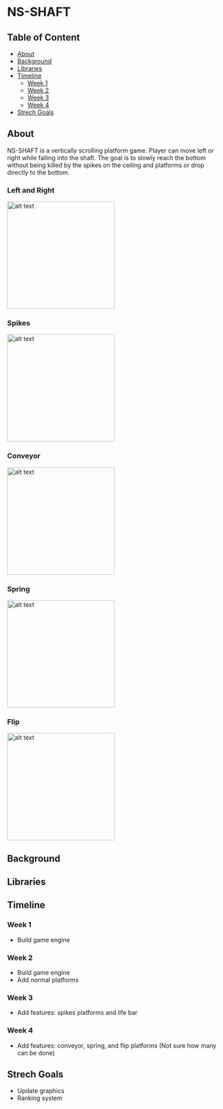 # NS-SHAFT

## Table of Content
<!-- TOC -->

- [About](#about)
- [Background](#background)
- [Libraries](#libraries)
- [Timeline](#timeline)
  * [Week 1](#week-1)
  * [Week 2](#week-2)
  * [Week 3](#week-3)
  * [Week 4](#week-4)
- [Strech Goals](#strech-goals)

<!-- /TOC -->

## About

NS-SHAFT is a vertically scrolling platform game. Player can move left or right while falling into the shaft. The goal is to slowly reach the bottom without being killed by the spikes on the ceiling and platforms or drop directly to the bottom.

### Left and Right                   

<img src="https://github.com/CS126FA19/serious-snakes-914-Chu/blob/master/leftright.gif" alt="alt text" width="250" height="250">

### Spikes

<img src="https://github.com/CS126FA19/serious-snakes-914-Chu/blob/master/spike.gif" alt="alt text" width="250" height="250">


### Conveyor

<img src="https://github.com/CS126FA19/serious-snakes-914-Chu/blob/master/conveyor.gif" alt="alt text" width="250" height="250">

### Spring

<img src="https://github.com/CS126FA19/serious-snakes-914-Chu/blob/master/spring.gif" alt="alt text" width="250" height="250">

### Flip

<img src="https://github.com/CS126FA19/serious-snakes-914-Chu/blob/master/flip.gif" alt="alt text" width="250" height="250">


## Background



## Libraries



## Timeline

### Week 1
- Build game engine
### Week 2
- Build game engine
- Add normal platforms
### Week 3
- Add features: spikes platforms and life bar
### Week 4
- Add features: conveyor, spring, and flip platforms 
  (Not sure how many can be done)

## Strech Goals

- Update graphics
- Ranking system
